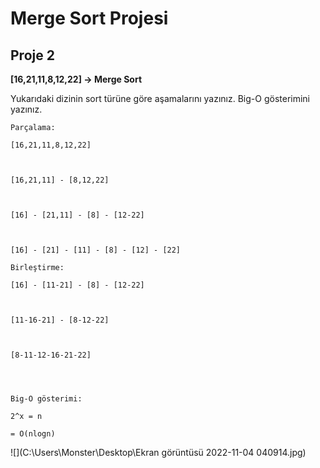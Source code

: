 # Merge Sort Projesi
## Proje 2
**[16,21,11,8,12,22] -> Merge Sort**

Yukarıdaki dizinin sort türüne göre aşamalarını yazınız.
Big-O gösterimini yazınız.
```
Parçalama:

[16,21,11,8,12,22] 



[16,21,11] - [8,12,22]



[16] - [21,11] - [8] - [12-22]



[16] - [21] - [11] - [8] - [12] - [22]

```
```
Birleştirme: 

[16] - [11-21] - [8] - [12-22]



[11-16-21] - [8-12-22]



[8-11-12-16-21-22]




```


```
Big-O gösterimi:

2^x = n

= O(nlogn)
```
![](C:\Users\Monster\Desktop\Ekran görüntüsü 2022-11-04 040914.jpg)

